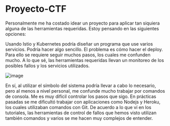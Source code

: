# Proyecto-CTF

Personalmente me ha costado idear un proyecto para aplicar tan siquiera alguna de las herramientas requeridas. Estoy pensando en las siguientes opciones: 


Usando Istio y Kubernetes podría diseñar un programa que use varios servicios. Podría hacer algo sencillo. El problema es cómo hacer el deploy. Para ello se requiere 
seguir muchos pasos, los cuales me confunden mucho. A lo que sé, las herramientas requeridas llevan un monitoreo de los posibles fallos y los servicios utilizados. 

![image](https://user-images.githubusercontent.com/97979648/204173500-bd983b28-cc86-453c-9bda-0852e8c7e714.png)

En sí, al utilizar el símbolo del sistema podría llevar a cabo lo necesario, pero al menos a nivel personal, me confunde mucho trabajar por comandos de consola. Me es muy difícil controlar los pasos que sigo. En prácticas pasadas se me dificultó trabajar con aplicaciones como Nodejs y Heroku, los cuales utilizaban comandos con Git. De acuerdo a lo que ví en los tutoriales, las herramientas de control de fallos que hemos visto utilizan también comandos y varios se me hacen muy complejos de entender. 


